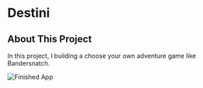 # Destini 

## About This Project 

In this project, I building a choose your own adventure game like Bandersnatch. 

![Finished App](https://github.com/londonappbrewery/Images/blob/master/Destini.gif)


